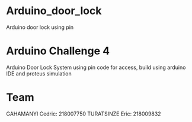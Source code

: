 # Arduino_door_lock
Arduino door lock using pin

# Arduino Challenge 4
Arduino Door Lock System using pin code for access, build using arduino IDE and proteus simulation

# Team
GAHAMANYI Cedric: 218007750
TURATSINZE Eric: 218009832
